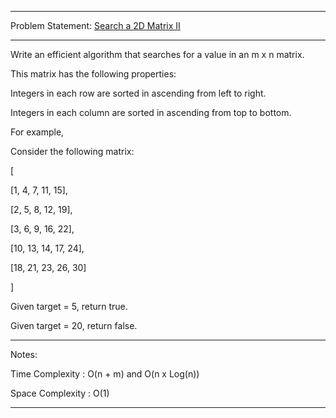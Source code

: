 ******************************************************************************
Problem Statement: [Search a 2D Matrix II](https://leetcode.com/problems/search-a-2d-matrix-ii/#/description)
******************************************************************************
Write an efficient algorithm that searches for a value in an m x n matrix.

This matrix has the following properties:

Integers in each row are sorted in ascending from left to right.

Integers in each column are sorted in ascending from top to bottom.

For example,

Consider the following matrix: 

[

  [1,   4,  7, 11, 15],

  [2,   5,  8, 12, 19],

  [3,   6,  9, 16, 22],

  [10, 13, 14, 17, 24],

  [18, 21, 23, 26, 30]

]

Given target = 5, return true.

Given target = 20, return false.

******************************************************************************
Notes:

Time Complexity : O(n + m) and O(n x Log(n))

Space Complexity : O(1) 

******************************************************************************

